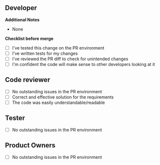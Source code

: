 ## Developer ##

**Additional Notes**
- None

**Checklist before merge**
* [ ] I've tested this change on the PR environment
* [ ] I've written tests for my changes
* [ ] I've reviewed the PR diff to check for unintended changes
* [ ] I'm confident the code will make sense to other developers looking at it

## Code reviewer ## 
* [ ] No outstanding issues in the PR environment
* [ ] Correct and effective solution for the requirements
* [ ] The code was easily understandable/readable

## Tester ## 
* [ ] No outstanding issues in the PR environment

## Product Owners ## 
* [ ] No outstanding issues in the PR environment
